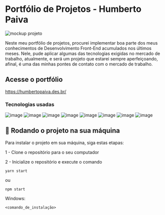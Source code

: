 # Portfólio de Projetos - Humberto Paiva

<img src="https://images.prismic.io/humbertopaiva-portfolio/bf9a3811-d205-4bb2-a899-592fbdbd6c6b_02_laptop_screen_mockup.jpg?auto=compress,format" alt="mockup projeto">

Neste meu portfólio de projetos, procurei implementar boa parte dos meus conhecimentos de Desenvolvimento Front-End acumulados nos últimos meses. Nele, pude aplicar algumas das tecnologias exigidas no mercado de trabalho, atualmente, e será um projeto que estarei sempre aperfeiçoando, afinal, é uma das minhas pontes de contato com o mercado de trabalho. 

## Acesse o portfólio

<a href="https://humbertopaiva.des.br/" target="_blank">https://humbertopaiva.des.br/</a>

### Tecnologias usadas

![image](https://img.shields.io/badge/HTML-239120?style=for-the-badge&logo=html5&logoColor=white)
![image](https://img.shields.io/badge/CSS-239120?&style=for-the-badge&logo=css3&logoColor=white)
![image](https://img.shields.io/badge/JavaScript-323330?style=for-the-badge&logo=javascript&logoColor=F7DF1E)
![image](https://img.shields.io/badge/TypeScript-007ACC?style=for-the-badge&logo=typescript&logoColor=white)
![image](https://img.shields.io/badge/React-20232A?style=for-the-badge&logo=react&logoColor=61DAFB)
![image](https://img.shields.io/badge/React_Router-CA4245?style=for-the-badge&logo=react-router&logoColor=white)
![image](https://img.shields.io/badge/Git-E34F26?style=for-the-badge&logo=git&logoColor=white)
![image](https://img.shields.io/badge/GitHub-100000?style=for-the-badge&logo=github&logoColor=white)



## 🚀 Rodando o projeto na sua máquina

Para instalar o projeto em sua máquina, siga estas etapas:

1 - Clone o repositório para o seu computador

2 - Inicialize o repositório e execute o comando

```
yarn start 
```

ou

```
npm start 
```

Windows:
```
<comando_de_instalação>
```

